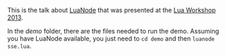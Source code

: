 This is the talk about [LuaNode](https://github.com/ignacio/luanode) that was presented at the [Lua Workshop 2013](http://www.lua.org/wshop13.html).

In the _demo_ folder, there are the files needed to run the demo.
Assuming you have LuaNode available, you just need to `cd demo` and then `luanode sse.lua`.
